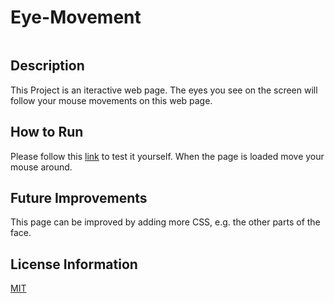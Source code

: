 # Eye-Movement
<img scr= "Eyes.png" width='300' />

## Description 
This Project is an iteractive web page. The eyes you see on the screen will follow your mouse movements on this web page.

## How to Run 
Please follow this [link](https://oksanawalters.github.io/Eye-Movement/) to test it yourself. When the page is loaded move your mouse around.

## Future Improvements 
This page can be improved by adding more CSS, e.g. the other parts of the face.

## License Information
[MIT](https://choosealicense.com/licenses/mit/)

